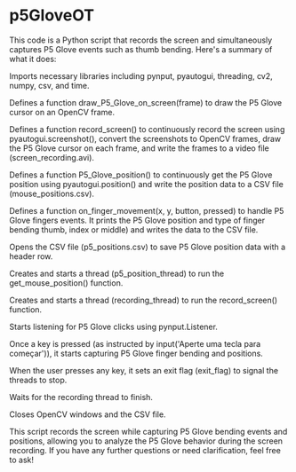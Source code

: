 # p5GloveOT

This code is a Python script that records the screen and simultaneously captures P5 Glove events such as thumb bending. Here's a summary of what it does:

Imports necessary libraries including pynput, pyautogui, threading, cv2, numpy, csv, and time.

Defines a function draw_P5_Glove_on_screen(frame) to draw the P5 Glove cursor on an OpenCV frame.

Defines a function record_screen() to continuously record the screen using pyautogui.screenshot(), convert the screenshots to OpenCV frames, draw the P5 Glove cursor on each frame, and write the frames to a video file (screen_recording.avi).

Defines a function P5_Glove_position() to continuously get the P5 Glove position using pyautogui.position() and write the position data to a CSV file (mouse_positions.csv).

Defines a function on_finger_movement(x, y, button, pressed) to handle P5 Glove fingers events. It prints the P5 Glove position and type of finger bending thumb, index or middle) and writes the data to the CSV file.

Opens the CSV file (p5_positions.csv) to save P5 Glove position data with a header row.

Creates and starts a thread (p5_position_thread) to run the get_mouse_position() function.

Creates and starts a thread (recording_thread) to run the record_screen() function.

Starts listening for P5 Glove clicks using pynput.Listener.

Once a key is pressed (as instructed by input('Aperte uma tecla para começar')), it starts capturing P5 Glove finger bending and positions.

When the user presses any key, it sets an exit flag (exit_flag) to signal the threads to stop.

Waits for the recording thread to finish.

Closes OpenCV windows and the CSV file.

This script records the screen while capturing P5 Glove bending events and positions, allowing you to analyze the P5 Glove behavior during the screen recording. If you have any further questions or need clarification, feel free to ask!
